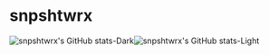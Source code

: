 # snpshtwrx
![snpshtwrx's GitHub stats-Dark](https://github-readme-stats.vercel.app/api?username=snpshtwrx&show_icons=true&theme=gruvbox#gh-dark-mode-only)![snpshtwrx's GitHub stats-Light](https://github-readme-stats.vercel.app/api?username=snpshtwrx&show_icons=true&theme=default#gh-light-mode-only)
